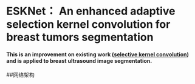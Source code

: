 # ESKNet： An enhanced adaptive selection kernel convolution for breast tumors segmentation

#### This is an improvement on existing work ([selective kernel convolution](https://ieeexplore.ieee.org/document/8954149/)) and is applied to breast ultrasound image segmentation.

##网络架构
